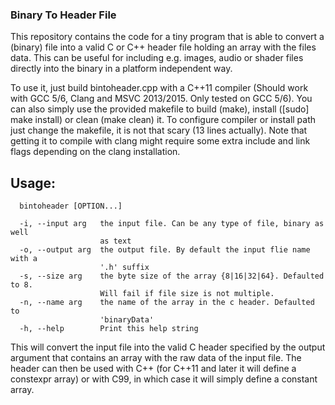 ### Binary To Header File

This repository contains the code for a tiny program that is able to convert a (binary) file
into a valid C or C++ header file holding an array with the files data.
This can be useful for including e.g. images, audio or shader files directly into the binary in a
platform independent way.

To use it, just build bintoheader.cpp with a C++11 compiler (Should work with GCC 5/6, Clang and
MSVC 2013/2015. Only tested on GCC 5/6). 
You can also simply use the provided makefile to build (make), install ([sudo] make install) or clean (make clean) it.
To configure compiler or install path just change the makefile, it is not that scary (13 lines
actually).
Note that getting it to compile with clang might require some extra include and link flags depending on the clang installation.

## Usage:

```
  bintoheader [OPTION...]

  -i, --input arg   the input file. Can be any type of file, binary as well
                    as text
  -o, --output arg  the output file. By default the input flie name with a
                    '.h' suffix
  -s, --size arg    the byte size of the array {8|16|32|64}. Defaulted to 8.
                    Will fail if file size is not multiple.
  -n, --name arg    the name of the array in the c header. Defaulted to
                    'binaryData'
  -h, --help        Print this help string
```

This will convert the input file into the valid C header specified by the output argument that 
contains an array with the raw data of the input file.
The header can then be used with C++ (for C++11 and later it will define a constexpr array) or
with C99, in which case it will simply define a constant array.
